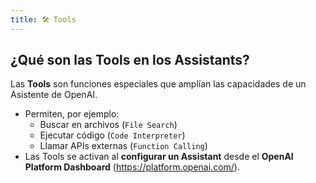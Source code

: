```yaml
---
title: 🛠 Tools 
---
```


## ¿Qué son las Tools en los Assistants?

Las **Tools** son funciones especiales que amplían las capacidades de un Asistente de OpenAI.
- Permiten, por ejemplo:
  - Buscar en archivos (`File Search`)
  - Ejecutar código (`Code Interpreter`)
  - Llamar APIs externas (`Function Calling`)
- Las Tools se activan al **configurar un Assistant** desde el **OpenAI Platform Dashboard** (https://platform.openai.com/).
